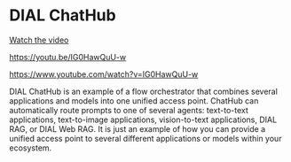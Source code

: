# DIAL ChatHub

[Watch the video](https://youtu.be/IG0HawQuU-w)


https://youtu.be/IG0HawQuU-w

https://www.youtube.com/watch?v=IG0HawQuU-w

DIAL ChatHub is an example of a flow orchestrator that combines several applications and models into one unified access point. ChatHub can automatically route prompts to one of several agents: text-to-text applications, text-to-image applications, vision-to-text applications, DIAL RAG, or DIAL Web RAG. It is just an example of how you can provide a unified access point to several different applications or models within your ecosystem.

